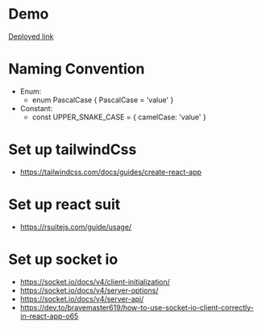 # Demo
[Deployed link](https://ngodanghai9x.github.io/stock-market-fe/)

# Naming Convention

- Enum:
  - enum PascalCase { PascalCase = 'value' }
- Constant:
  - const UPPER_SNAKE_CASE = { camelCase: 'value' }

# Set up tailwindCss
- https://tailwindcss.com/docs/guides/create-react-app

# Set up react suit
- https://rsuitejs.com/guide/usage/

# Set up socket io
- https://socket.io/docs/v4/client-initialization/
- https://socket.io/docs/v4/server-options/
- https://socket.io/docs/v4/server-api/
- https://dev.to/bravemaster619/how-to-use-socket-io-client-correctly-in-react-app-o65